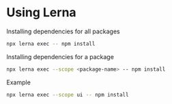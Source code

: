 # Using Lerna

Installing dependencies for all packages

```bash
npx lerna exec -- npm install
```

Installing dependencies for a package

```bash
npx lerna exec --scope <package-name> -- npm install
```

Example

```bash
npx lerna exec --scope ui -- npm install
```